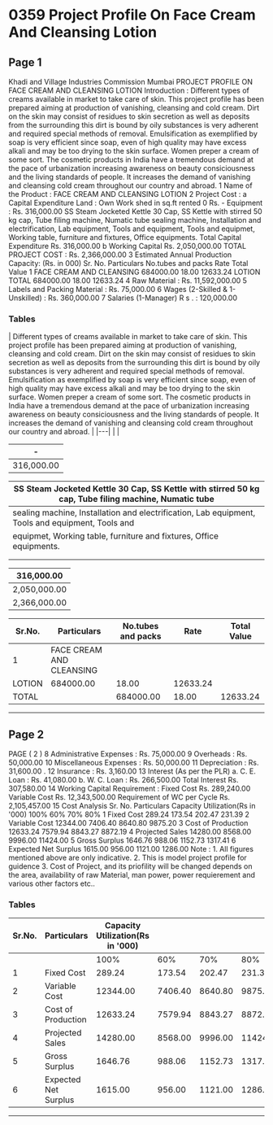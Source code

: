 # 0359 Project Profile On Face Cream And Cleansing Lotion

## Page 1

Khadi and Village Industries Commission Mumbai PROJECT PROFILE ON FACE CREAM AND CLEANSING LOTION Introduction : Different types of creams available in market to take care of skin. This project profile has been prepared aiming at production of vanishing, cleansing and cold cream. Dirt on the skin may consist of residues to skin secretion as well as deposits from the surrounding this dirt is bound by oily substances is very adherent and required special methods of removal. Emulsification as exemplified by soap is very efficient since soap, even of high quality may have excess alkali and may be too drying to the skin surface. Women preper a cream of some sort. The cosmetic products in India have a tremendous demand at the pace of urbanization increasing awareness on beauty consiciousness and the living standards of people. It increases the demand of vanishing and cleansing cold cream throughout our country and abroad. 1 Name of the Product : FACE CREAM AND CLEANSING LOTION 2 Project Cost : a Capital Expenditure Land : Own Work shed in sq.ft rented 0 Rs. - Equipment : Rs. 316,000.00 SS Steam Jocketed Kettle 30 Cap, SS Kettle with stirred 50 kg cap, Tube filing machine, Numatic tube sealing machine, Installation and electrification, Lab equipment, Tools and equipment, Tools and equipmet, Working table, furniture and fixtures, Office equipments. Total Capital Expenditure Rs. 316,000.00 b Working Capital Rs. 2,050,000.00 TOTAL PROJECT COST : Rs. 2,366,000.00 3 Estimated Annual Production Capacity: (Rs. in 000) Sr. No. Particulars No.tubes and packs Rate Total Value 1 FACE CREAM AND CLEANSING 684000.00 18.00 12633.24 LOTION TOTAL 684000.00 18.00 12633.24 4 Raw Material : Rs. 11,592,000.00 5 Labels and Packing Material : Rs. 75,000.00 6 Wages (2-Skilled & 1- Unskilled) : Rs. 360,000.00 7 Salaries (1-Manager) R s . : 120,000.00

### Tables

| Different types of creams available in market to take care of skin. This project profile has been
prepared aiming at production of vanishing, cleansing and cold cream. Dirt on the skin may consist
of residues to skin secretion as well as deposits from the surrounding this dirt is bound by oily
substances is very adherent and required special methods of removal. Emulsification as
exemplified by soap is very efficient since soap, even of high quality may have excess alkali and
may be too drying to the skin surface. Women preper a cream of some sort. The cosmetic products
in India have a tremendous demand at the pace of urbanization increasing awareness on beauty
consiciousness and the living standards of people. It increases the demand of vanishing and
cleansing cold cream throughout our country and abroad. |
|---|
|  |

| - |
|---|
| 316,000.00 |

| SS Steam Jocketed Kettle 30 Cap, SS Kettle with stirred 50 kg cap, Tube filing machine, Numatic tube |
|---|
| sealing machine, Installation and electrification, Lab equipment, Tools and equipment, Tools and
equipmet, Working table, furniture and fixtures, Office equipments. |
|  |
|  |

| 316,000.00 |
|---|
| 2,050,000.00 |
| 2,366,000.00 |

| Sr.No. | Particulars | No.tubes and packs | Rate | Total Value |
|---|---|---|---|---|
| 1 | FACE CREAM AND CLEANSING
LOTION | 684000.00 | 18.00 | 12633.24 |
| TOTAL |  | 684000.00 | 18.00 | 12633.24 |

---

## Page 2

PAGE ( 2 ) 8 Administrative Expenses : Rs. 75,000.00 9 Overheads : Rs. 50,000.00 10 Miscellaneous Expenses : Rs. 50,000.00 11 Depreciation : Rs. 31,600.00 . 12 Insurance : Rs. 3,160.00 13 Interest (As per the PLR) a. C. E. Loan : Rs. 41,080.00 b. W. C. Loan : Rs. 266,500.00 Total Interest Rs. 307,580.00 14 Working Capital Requirement : Fixed Cost Rs. 289,240.00 Variable Cost Rs. 12,343,500.00 Requirement of WC per Cycle Rs. 2,105,457.00 15 Cost Analysis Sr. No. Particulars Capacity Utilization(Rs in '000) 100% 60% 70% 80% 1 Fixed Cost 289.24 173.54 202.47 231.39 2 Variable Cost 12344.00 7406.40 8640.80 9875.20 3 Cost of Production 12633.24 7579.94 8843.27 8872.19 4 Projected Sales 14280.00 8568.00 9996.00 11424.00 5 Gross Surplus 1646.76 988.06 1152.73 1317.41 6 Expected Net Surplus 1615.00 956.00 1121.00 1286.00 Note : 1. All figures mentioned above are only indicative. 2. This is model project profile for guidence 3. Cost of Project, and its priofility will be changed depends on the area, availability of raw Material, man power, power requierement and various other factors etc..

### Tables

| Sr.No. | Particulars | Capacity Utilization(Rs in '000) |  |  |  |
|---|---|---|---|---|---|
|  |  | 100% | 60% | 70% | 80% |
| 1 | Fixed Cost | 289.24 | 173.54 | 202.47 | 231.39 |
| 2 | Variable Cost | 12344.00 | 7406.40 | 8640.80 | 9875.20 |
| 3 | Cost of Production | 12633.24 | 7579.94 | 8843.27 | 8872.19 |
| 4 | Projected Sales | 14280.00 | 8568.00 | 9996.00 | 11424.00 |
| 5 | Gross Surplus | 1646.76 | 988.06 | 1152.73 | 1317.41 |
| 6 | Expected Net Surplus | 1615.00 | 956.00 | 1121.00 | 1286.00 |

---
